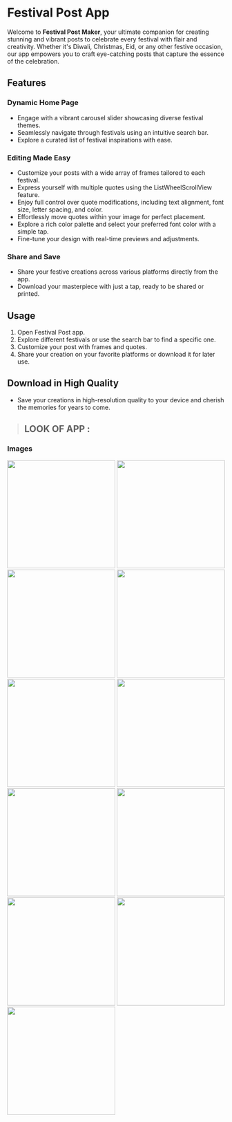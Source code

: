 # Festival Post App

Welcome to **Festival Post Maker**, your ultimate companion for creating stunning and vibrant posts to celebrate every festival with flair and creativity. Whether it's Diwali, Christmas, Eid, or any other festive occasion, our app empowers you to craft eye-catching posts that capture the essence of the celebration.

## Features

### Dynamic Home Page
- Engage with a vibrant carousel slider showcasing diverse festival themes.
- Seamlessly navigate through festivals using an intuitive search bar.
- Explore a curated list of festival inspirations with ease.

### Editing Made Easy
- Customize your posts with a wide array of frames tailored to each festival.
- Express yourself with multiple quotes using the ListWheelScrollView feature.
- Enjoy full control over quote modifications, including text alignment, font size, letter spacing, and color.
- Effortlessly move quotes within your image for perfect placement.
- Explore a rich color palette and select your preferred font color with a simple tap.
- Fine-tune your design with real-time previews and adjustments.

### Share and Save
- Share your festive creations across various platforms directly from the app.
- Download your masterpiece with just a tap, ready to be shared or printed.

## Usage
1. Open Festival Post app.
2. Explore different festivals or use the search bar to find a specific one.
3. Customize your post with frames and quotes.
4. Share your creation on your favorite platforms or download it for later use.

## Download in High Quality  
- Save your creations in high-resolution quality to your device and cherish the memories for years to come.

> ## LOOK OF APP :



### Images

<img src = "https://github.com/imhadiyal/festival_post_app/assets/146731392/26263d78-b1a5-4d31-b851-c25cb92ebebf" width = "250">
<img src = "https://github.com/imhadiyal/festival_post_app/assets/146731392/01e94e44-a3ce-4d60-b8d6-243307758387" width = "250">
<img src = "https://github.com/imhadiyal/festival_post_app/assets/146731392/e022b75c-8105-4eb0-b81c-9b0b2c32db76" width = "250">
<img src = "https://github.com/imhadiyal/festival_post_app/assets/146731392/ca66f701-d867-45f6-bd92-ba2d81df4fef" width = "250">
<img src = "https://github.com/imhadiyal/festival_post_app/assets/146731392/fc498915-c98f-4bbc-834e-d2c937e463da" width = "250">
<img src = "https://github.com/imhadiyal/festival_post_app/assets/146731392/fc85f9ec-c62e-4217-a7dd-dc79afd2ac76" width = "250">
<img src = "https://github.com/imhadiyal/festival_post_app/assets/146731392/60303c3c-bb0b-4dff-8bc7-27ed75e4b72e" width = "250">
<img src = "https://github.com/imhadiyal/festival_post_app/assets/146731392/83ad4fb3-f7a2-4d4c-9692-49df0dc0b094" width = "250">
<img src = "https://github.com/imhadiyal/festival_post_app/assets/146731392/d8b11c60-c6df-45d1-ac92-3e8753140a5b" width = "250">
<img src = "https://github.com/imhadiyal/festival_post_app/assets/146731392/7877d4a2-10a0-4e03-a76c-5ad8629705cc" width = "250">
<img src = "https://github.com/imhadiyal/festival_post_app/assets/146731392/76ccdc10-a256-41d5-98c8-c80bc6865ebb" width = "250">
